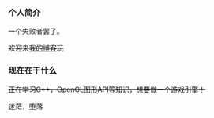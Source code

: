 ### 个人简介

一个失败者罢了。

~~欢迎来[我的博客](https://keepfightinghxz.xyz/)玩~~

### 现在在干什么
~~正在学习C++，OpenGL图形API等知识，想要做一个游戏引擎！~~

迷茫，堕落
